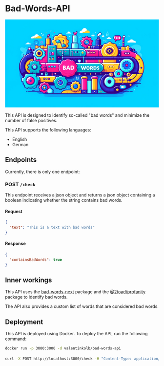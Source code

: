 # Bad-Words-API

![banner](/assets/banner.png)

This API is designed to identify so-called "bad words" and minimize the number of false positives.

This API supports the following languages:

- English
- German

## Endpoints

Currently, there is only one endpoint:

### POST `/check`

This endpoint receives a json object and returns a json object containing a boolean indicating whether the string
contains bad words.

#### Request

```json
{
  "text": "This is a text with bad words"
}
```

#### Response

```json
{
  "containsBadWords": true
}
```

## Inner workings

This API uses the [bad-words-next](https://www.npmjs.com/package/bad-words-next) package and
the [@2toad/profanity](https://www.npmjs.com/package/@2toad/profanity) package to identify bad words.

The API also provides a custom list of words that are considered bad words.

## Deployment

This API is deployed using Docker. To deploy the API, run the following command:

```bash
docker run -p 3000:3000 -d valentinkolb/bad-words-api

curl -X POST http://localhost:3000/check -H "Content-Type: application/json" -d '{"text": "This is a text with bad words"}'
```